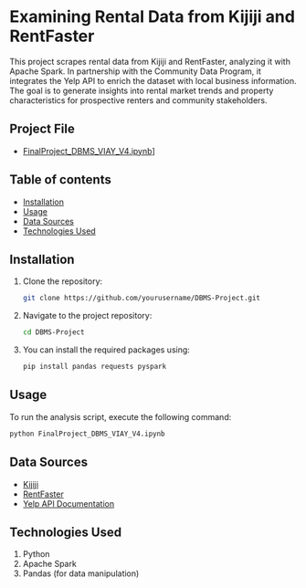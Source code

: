 # Examining Rental Data from Kijiji and RentFaster

This project scrapes rental data from Kijiji and RentFaster, analyzing it with Apache Spark. In partnership with the Community Data Program, it integrates the Yelp API to enrich the dataset with local business information. The goal is to generate insights into rental market trends and property characteristics for prospective renters and community stakeholders.

## Project File
- [FinalProject_DBMS_VIAY_V4.ipynb](FinalProject_DBMS_VIAY_V4.ipynb)]

## Table of contents
- [Installation](#installation)
- [Usage](#usage)
- [Data Sources](#data-sources)
- [Technologies Used](#technologies-used)
## Installation
1. Clone the repository:
   ```bash
   git clone https://github.com/yourusername/DBMS-Project.git
2. Navigate to the project repository:
   ```bash
   cd DBMS-Project
3. You can install the required packages using:
   ```bash
   pip install pandas requests pyspark
## Usage
To run the analysis script, execute the following command:
```bash
python FinalProject_DBMS_VIAY_V4.ipynb
```
## Data Sources
- [Kijiji](https://www.kijiji.ca)
- [RentFaster](https://www.rentfaster.ca)
- [Yelp API Documentation](https://www.yelp.com/developers/documentation/v3)

## Technologies Used
1. Python
2. Apache Spark
3. Pandas (for data manipulation)


